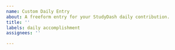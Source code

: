 ```yaml
---
name: Custom Daily Entry
about: A freeform entry for your StudyDash daily contribution.
title: ''
labels: daily accomplishment
assignees: ''

---
```



